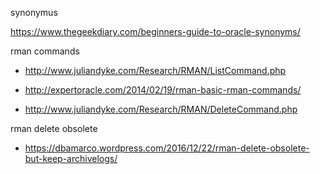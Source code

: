 synonymus

https://www.thegeekdiary.com/beginners-guide-to-oracle-synonyms/

rman commands

* http://www.juliandyke.com/Research/RMAN/ListCommand.php

* http://expertoracle.com/2014/02/19/rman-basic-rman-commands/

* http://www.juliandyke.com/Research/RMAN/DeleteCommand.php

rman delete obsolete 

* https://dbamarco.wordpress.com/2016/12/22/rman-delete-obsolete-but-keep-archivelogs/

